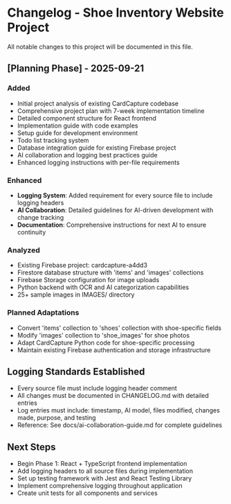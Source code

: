 # Changelog - Shoe Inventory Website Project

All notable changes to this project will be documented in this file.

## [Planning Phase] - 2025-09-21

### Added
- Initial project analysis of existing CardCapture codebase
- Comprehensive project plan with 7-week implementation timeline
- Detailed component structure for React frontend
- Implementation guide with code examples
- Setup guide for development environment
- Todo list tracking system
- Database integration guide for existing Firebase project
- AI collaboration and logging best practices guide
- Enhanced logging instructions with per-file requirements

### Enhanced
- **Logging System**: Added requirement for every source file to include logging headers
- **AI Collaboration**: Detailed guidelines for AI-driven development with change tracking
- **Documentation**: Comprehensive instructions for next AI to ensure continuity

### Analyzed
- Existing Firebase project: cardcapture-a4dd3
- Firestore database structure with 'items' and 'images' collections
- Firebase Storage configuration for image uploads
- Python backend with OCR and AI categorization capabilities
- 25+ sample images in IMAGES/ directory

### Planned Adaptations
- Convert 'items' collection to 'shoes' collection with shoe-specific fields
- Modify 'images' collection to 'shoe_images' for shoe photos
- Adapt CardCapture Python code for shoe-specific processing
- Maintain existing Firebase authentication and storage infrastructure

## Logging Standards Established
- Every source file must include logging header comment
- All changes must be documented in CHANGELOG.md with detailed entries
- Log entries must include: timestamp, AI model, files modified, changes made, purpose, and testing
- Reference: See docs/ai-collaboration-guide.md for complete guidelines

## Next Steps
- Begin Phase 1: React + TypeScript frontend implementation
- Add logging headers to all source files during implementation
- Set up testing framework with Jest and React Testing Library
- Implement comprehensive logging throughout application
- Create unit tests for all components and services